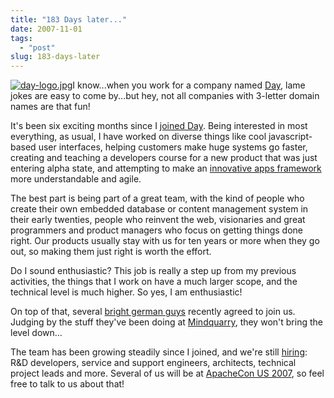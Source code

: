 ```yaml
---
title: "183 Days later..."
date: 2007-11-01
tags: 
  - "post"
slug: 183-days-later
---
```


[![day-logo.jpg](http://codeconsult.ch/bertrand/archives/images/day-logo.jpg)](http://www.day.com)I know...when you work for a company named [Day](http://www.day.com), lame jokes are easy to come by...but hey, not all companies with 3-letter domain names are that fun!

It's been six exciting months since I [joined Day](http://codeconsult.ch/bertrand/archives/000769.html). Being interested in most everything, as usual, I have worked on diverse things like cool javascript-based user interfaces, helping customers make huge systems go faster, creating and teaching a developers course for a new product that was just entering alpha state, and attempting to make an [innovative apps framework](http://incubator.apache.org/sling) more understandable and agile.

The best part is being part of a great team, with the kind of people who create their own embedded database or content management system in their early twenties, people who reinvent the web, visionaries and great programmers and product managers who focus on getting things done right. Our products usually stay with us for ten years or more when they go out, so making them just right is worth the effort.

Do I sound enthusiastic? This job is really a step up from my previous activities, the things that I work on have a much larger scope, and the technical level is much higher. So yes, I am enthusiastic!

On top of that, several [bright german guys](http://weblogs.goshaky.com/weblogs/lars/entry/a_new_day_a_new) recently agreed to join us. Judging by the stuff they've been doing at [Mindquarry](http://www.mindquarry.com/), they won't bring the level down...

The team has been growing steadily since I joined, and we're still [hiring](http://www.day.com/site/en/index/jobs.html): R&D developers, service and support engineers, architects, technical project leads and more. Several of us will be at [ApacheCon US 2007](http://www.us.apachecon.com/), so feel free to talk to us about that!
